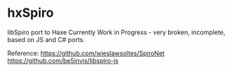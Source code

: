 # hxSpiro
libSpiro port to Haxe
Currently Work in Progress - very broken, incomplete, based on JS and C# ports.

Reference:
https://github.com/wieslawsoltes/SpiroNet
https://github.com/be5invis/libspiro-js
